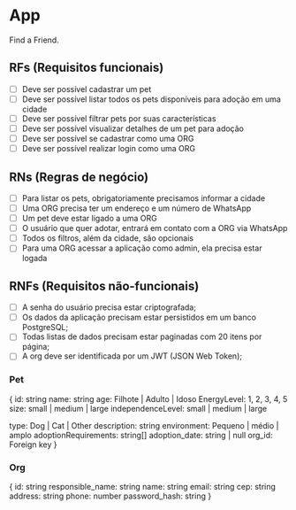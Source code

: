 # App

Find a Friend.

## RFs (Requisitos funcionais)

- [ ] Deve ser possível cadastrar um pet
- [ ] Deve ser possível listar todos os pets disponíveis para adoção em uma cidade
- [ ] Deve ser possível filtrar pets por suas características
- [ ] Deve ser possível visualizar detalhes de um pet para adoção
- [ ] Deve ser possível se cadastrar como uma ORG
- [ ] Deve ser possível realizar login como uma ORG

## RNs (Regras de negócio)

- [ ] Para listar os pets, obrigatoriamente precisamos informar a cidade
- [ ] Uma ORG precisa ter um endereço e um número de WhatsApp
- [ ] Um pet deve estar ligado a uma ORG
- [ ] O usuário que quer adotar, entrará em contato com a ORG via WhatsApp
- [ ] Todos os filtros, além da cidade, são opcionais
- [ ] Para uma ORG acessar a aplicação como admin, ela precisa estar logada

## RNFs (Requisitos não-funcionais)

- [ ] A senha do usuário precisa estar criptografada;
- [ ] Os dados da aplicação precisam estar persistidos em um banco PostgreSQL;
- [ ] Todas listas de dados precisam estar paginadas com 20 itens por página;
- [ ] A org deve ser identificada por um JWT (JSON Web Token);

### Pet
{
  id: string
  name: string
  age: Filhote | Adulto | Idoso
  EnergyLevel: 1, 2, 3, 4, 5
  size: small | medium | large
  independenceLevel: small | medium | large
  <!-- imgUrl: string -->
  type: Dog | Cat | Other
  description: string
  environment: Pequeno | médio | amplo
  adoptionRequirements: string[]
  adoption_date: string | null
  org_id: Foreign key
} 

### Org
{
  id: string
  responsible_name: string
  name: string
  email: string
  cep: string
  address: string
  phone: number
  password_hash: string
}